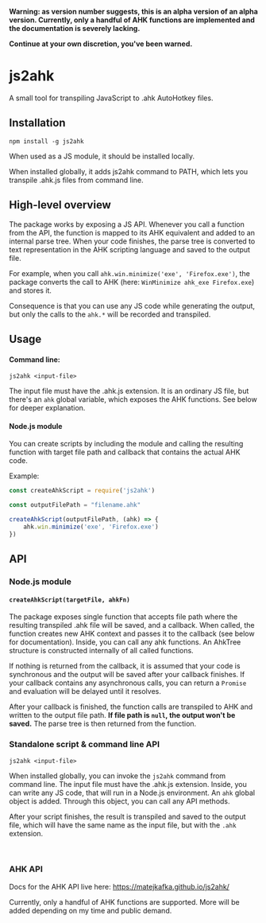 **Warning: as version number suggests, this is an alpha version of an alpha version.
Currently, only a handful of AHK functions are implemented and the documentation is
severely lacking.**

**Continue at your own discretion, you've been warned.**


# js2ahk
A small tool for transpiling JavaScript to .ahk AutoHotkey files.

## Installation
```
npm install -g js2ahk
```
When used as a JS module, it should be installed locally.

When installed globally, it adds js2ahk command to PATH, which lets
you transpile .ahk.js files from command line.

## High-level overview
The package works by exposing a JS API. Whenever you call a function from
the API, the function is mapped to its AHK equivalent and added to an internal
parse tree. When your code finishes, the parse tree is converted to text representation
in the AHK scripting language and saved to the output file.

For example, when you call `ahk.win.minimize('exe', 'Firefox.exe')`, the package converts
the call to AHK (here: `WinMinimize ahk_exe Firefox.exe`) and stores it.

Consequence is that you can use any JS code while generating the output, but only the calls
to the `ahk.*` will be recorded and transpiled.

## Usage
#### Command line:
```
js2ahk <input-file>
```
The input file must have the .ahk.js extension. It is an ordinary JS file,
but there's an `ahk` global variable, which exposes the AHK functions.
See below for deeper explanation.

#### Node.js module
You can create scripts by including the module and calling the resulting
function with target file path and callback that contains the actual
AHK code.

Example:
```javascript
const createAhkScript = require('js2ahk')

const outputFilePath = "filename.ahk"

createAhkScript(outputFilePath, (ahk) => {
	ahk.win.minimize('exe', 'Firefox.exe')
})
```

## API
### Node.js module
#### `createAhkScript(targetFile, ahkFn)`
The package exposes single function that accepts file path where the resulting
transpiled .ahk file will be saved, and a callback. When called, the function
creates new AHK context and passes it to the callback (see below for documentation).
Inside, you can call any ahk functions. An AhkTree structure is constructed
internally of all called functions.

If nothing is returned from the callback, it is assumed that your code is synchronous
and the output will be saved after your callback finishes.
If your callback contains any asynchronous calls, you can return a `Promise` and evaluation
will be delayed until it resolves.

After your callback is finished, the function calls are transpiled to AHK and written
to the output file path. **If file path is `null`, the output won't be saved.**
The parse tree is then returned from the function.

### Standalone script & command line API
```
js2ahk <input-file>
```
When installed globally, you can invoke the `js2ahk` command from command line.
The input file must have the .ahk.js extension. Inside, you can write any JS code,
that will run in a Node.js environment. An `ahk` global object is added. Through
this object, you can call any API methods.

After your script finishes, the result is transpiled and saved to the output file,
which will have the same name as the input file, but with the `.ahk` extension.

<br>

### AHK API
Docs for the AHK API live here:
https://matejkafka.github.io/js2ahk/

Currently, only a handful of AHK functions are supported.
More will be added depending on my time and public demand.